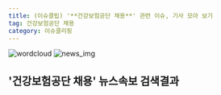 ```yaml
---
title: (이슈클립) '**건강보험공단 채용**' 관련 이슈, 기사 모아 보기
tag: 건강보험공단 채용
category: 이슈클리핑
---
```

![wordcloud](https://s3.ap-northeast-2.amazonaws.com/lyrics101-wordcloud/2018-09-28-1538106018.png)
![news_img](https://user-images.githubusercontent.com/42597476/44507050-1206f400-a6e4-11e8-8d98-7ffbfebb353f.png)
## **'**건강보험공단 채용**'** 뉴스속보 검색결과

